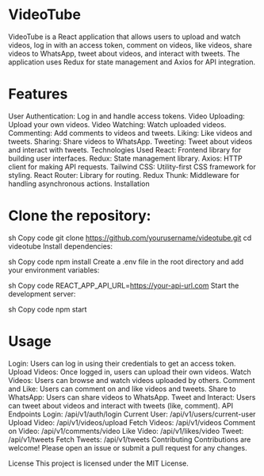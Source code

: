 # VideoTube
VideoTube is a React application that allows users to upload and watch videos, log in with an access token, comment on videos, like videos, share videos to WhatsApp, tweet about videos, and interact with tweets. The application uses Redux for state management and Axios for API integration.

 # Features
User Authentication: Log in and handle access tokens.
Video Uploading: Upload your own videos.
Video Watching: Watch uploaded videos.
Commenting: Add comments to videos and tweets.
Liking: Like videos and tweets.
Sharing: Share videos to WhatsApp.
Tweeting: Tweet about videos and interact with tweets.
Technologies Used
React: Frontend library for building user interfaces.
Redux: State management library.
Axios: HTTP client for making API requests.
Tailwind CSS: Utility-first CSS framework for styling.
React Router: Library for routing.
Redux Thunk: Middleware for handling asynchronous actions.
Installation
 # Clone the repository:

sh
Copy code
git clone https://github.com/yourusername/videotube.git
cd videotube
Install dependencies:

sh
Copy code
npm install
Create a .env file in the root directory and add your environment variables:

sh
Copy code
REACT_APP_API_URL=https://your-api-url.com
Start the development server:

sh
Copy code
npm start
 # Usage
Login: Users can log in using their credentials to get an access token.
Upload Videos: Once logged in, users can upload their own videos.
Watch Videos: Users can browse and watch videos uploaded by others.
Comment and Like: Users can comment on and like videos and tweets.
Share to WhatsApp: Users can share videos to WhatsApp.
Tweet and Interact: Users can tweet about videos and interact with tweets (like, comment).
API Endpoints
Login: /api/v1/auth/login
Current User: /api/v1/users/current-user
Upload Video: /api/v1/videos/upload
Fetch Videos: /api/v1/videos
Comment on Video: /api/v1/comments/video
Like Video: /api/v1/likes/video
Tweet: /api/v1/tweets
Fetch Tweets: /api/v1/tweets
Contributing
Contributions are welcome! Please open an issue or submit a pull request for any changes.

License
This project is licensed under the MIT License.

